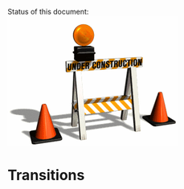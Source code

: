 Status of this document:
![](../_assets/under-construction-flashing-barracade-animation.gif)

# Transitions

